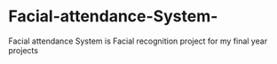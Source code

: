 # Facial-attendance-System-
Facial attendance System is Facial recognition project for my final year projects 

